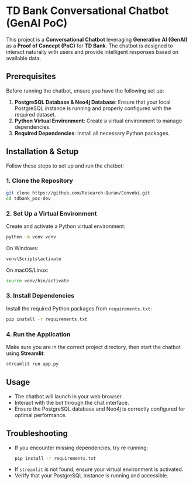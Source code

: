 # TD Bank Conversational Chatbot (GenAI PoC)

This project is a **Conversational Chatbot** leveraging **Generative AI (GenAI)** as a **Proof of Concept (PoC)** for **TD Bank**. The chatbot is designed to interact naturally with users and provide intelligent responses based on available data.

## Prerequisites
Before running the chatbot, ensure you have the following set up:

1. **PostgreSQL Database & Neo4j Database**: Ensure that your local PostgreSQL instance is running and properly configured with the required dataset.
2. **Python Virtual Environment**: Create a virtual environment to manage dependencies.
3. **Required Dependencies**: Install all necessary Python packages.

## Installation & Setup

Follow these steps to set up and run the chatbot:

### 1. Clone the Repository
```sh
git clone https://github.com/Research-Quran/Convobi.git
cd tdbank_poc-dev
```

### 2. Set Up a Virtual Environment
Create and activate a Python virtual environment:
```sh
python -m venv venv
```
On Windows:
```sh
venv\Scripts\activate
```
On macOS/Linux:
```sh
source venv/bin/activate
```

### 3. Install Dependencies
Install the required Python packages from `requirements.txt`:
```sh
pip install -r requirements.txt
```

### 4. Run the Application
Make sure you are in the correct project directory, then start the chatbot using **Streamlit**:
```sh
streamlit run app.py
```

## Usage
- The chatbot will launch in your web browser.
- Interact with the bot through the chat interface.
- Ensure the PostgreSQL database and Neo4j is correctly configured for optimal performance.

## Troubleshooting
- If you encounter missing dependencies, try re-running:
  ```sh
  pip install -r requirements.txt
  ```
- If `streamlit` is not found, ensure your virtual environment is activated.
- Verify that your PostgreSQL instance is running and accessible.


